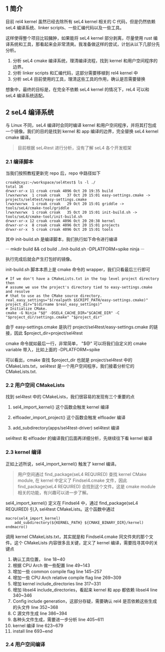 ## 1 简介

目前 rel4 kernel 虽然已经去除所有 seL4 kernel 相关的 C 代码，但是仍然依赖 seL4 编译系统、linker scripts、一些汇编代码以及一些工具。

这样使得整个项目比较臃肿，如果能将 seL4 kernel 部分剥离，尽量使用 rust 编译系统和工具，那看起来会非常清爽。我准备做这样的尝试，计划从以下几部分先分析。

1. 分析 seL4 cmake 编译系统，理清编译流程，找到 kernel 和用户空间程序的边界。
2. 分析 linker scripts 和汇编代码，这部分需要移植到 rel4 kernel 中
3. 分析 seL4 目前使用的工具，理清这些工具的作用，确认是否需要替换

想象中，最终的目标是，在完全不依赖 seL4 kernel 的情况下，reL4 可以和 seL4 编译系统适配。

## 2 seL4 编译系统

与 Linux 不同，seL4 编译时会同时编译 kernel 和用户空间程序，并将其打包成一个镜像。我们的目的是找到 kernel 和 app 编译的边界，完全替换 seL4 kernel cmake 编译。

> 目前根据 seL4test 进行分析，没有了解 seL4 各个开发框架

### 2.1 编译脚本

当我们按照教程更新完 repo 后，repo 中路径如下

```
croak@cxyz:~/workspace/sel4test$ ls -l ./
total 16
drwxr-xr-x 11 croak croak 4096 Oct 20 19:35 build
lrwxrwxrwx  1 croak croak   37 Oct 20 15:01 easy-settings.cmake -> projects/sel4test/easy-settings.cmake
lrwxrwxrwx  1 croak croak   29 Oct 20 15:01 griddle -> tools/seL4/cmake-tool/griddle
lrwxrwxrwx  1 croak croak   35 Oct 20 15:01 init-build.sh -> tools/seL4/cmake-tool/init-build.sh
drwxr-xr-x 12 croak croak 4096 Oct 20 20:38 kernel
drwxr-xr-x  8 croak croak 4096 Oct 20 15:01 projects
drwxr-xr-x  5 croak croak 4096 Oct 20 15:01 tools
```

其中 init-build.sh 是编译脚本，我们执行如下命令进行编译

···
mkdir build && cd build
../init-build.sh -DPLATFORM=spike
ninja
···

执行完成后就会产生打包好的镜像。

init-build.sh 脚本本质上是 cmake 命令的 wrapper，我们只看最后三行即可

```
# If we don't have a CMakeLists.txt in the top level project directory then
# assume we use the project's directory tied to easy-settings.cmake and resolve
# that to use as the CMake source directory.
real_easy_settings="$(realpath $SCRIPT_PATH/easy-settings.cmake)"
project_dir="$(dirname $real_easy_settings)"
# Initialize CMake.
cmake -G Ninja "$@" -DSEL4_CACHE_DIR="$CACHE_DIR" -C "$project_dir/settings.cmake" "$project_dir"
```

由于 easy-settings.cmake 是执行 project/sel4test/easy-settings.cmake 的链接，因此 $project_dir=project/sel4test

cmake 命令就如最后一行，非常简单， "$@" 可以将我们自定义的 cmake variable 带入，比如上面的 -DPLATFORM=spike

可以看出，cmake 查找 $project_dir 也就是 project/sel4test 中的 CMakeLists.txt，sel4test 是一个用户空间程序，我们接着分析它的 CMakeLists.txt.

### 2.2 用户空间 CMakeLists

找到 sel4test 中的 CMakeLists，我们很容易的发现有三个重要的点

1. sel4_import_kernel()
   这个函数会触发 kernel 编译
   
2. elfloader_import_project()
   这个函数会触发 elfloader 编译
   
3. add_subdirectory(apps/sel4test-driver)
   sel4test 编译

sel4test 和 elfloader 的编译我们后面再详细分析，先继续往下看 kernel 编译

### 2.3 kernel 编译

正如上述所说，sel4_import_kernel() 触发了 kernel 编译。

> 用户空间通过 find_package(seL4 REQUIRED) 查找 kernel CMake module, 在 kernel 中定义了 Findsel4.cmake 文件，因此 find_package(seL4 REQUIRED) 会找到这个文件。这是 cmake module 相关的功能，有兴趣可以进一步了解。

sel4_import_kernel() 定义在 Findsel4 中，通过 find_package(seL4 REQUIRED) 引入 sel4test CMakeLists。这个函数中通过

```
macro(sel4_import_kernel)
    add_subdirectory(${KERNEL_PATH} ${CMAKE_BINARY_DIR}/kernel)
endmacro()
```

调用 kernel CMakeLists.txt，其实就是和 Findsel4.cmake 同文件夹的那个文件。这个 CMakeLists 内容很多且关键，定义了 kernel 编译，需要找寻其中的关键点

1. 确认工具位置，                               line 18~40
2. 根据 CPU Arch 做一些配置                     line 49~143
3. 增加一些 common compile flag                 line 145~257
4. 增加一些 CPU Arch relative compile flag      line 269~309
5. 增加 kernel include_directories              line 317~331
6. 增加 libsel4 include_directories，看起来 kernel 和 app 都依赖 libsel4   line 340~346
7. Config include generation，这部分存疑，需要确认 rel4 是否依赖这些生成的头文件 line 352~368
8. C 源文件生成                                 line 386~394
9. 各种头文件生成，需要进一步分析                  line 405~611
10. kernel 编译                                 line 623~679
11. install                                     line 693~end

### 2.4 用户空间编译

